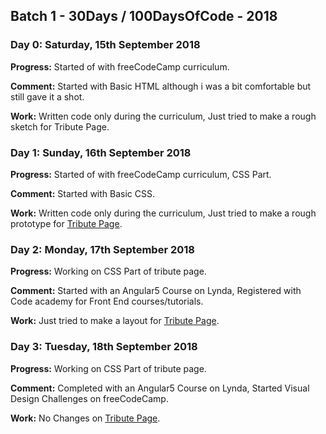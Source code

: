 ## Batch 1 - 30Days / 100DaysOfCode - 2018

### Day 0: Saturday, 15th September 2018

 **Progress:** Started of with freeCodeCamp curriculum.
  
 **Comment:** Started with Basic HTML although i was a bit comfortable but still gave it a shot.
  
  **Work:** Written code only during the curriculum, Just tried to make a rough sketch for Tribute Page.
  
  
### Day 1: Sunday, 16th September 2018

  **Progress:** Started of with freeCodeCamp curriculum, CSS Part.
  
  **Comment:** Started with Basic CSS.
  
  **Work:** Written code only during the curriculum, Just tried to make a rough prototype for [Tribute Page](https://github.com/mkhalid-s/100DaysOfCode/tree/master/ResponsiveWebDesignProjects/TributePage).
 
### Day 2: Monday, 17th September 2018

  **Progress:** Working on CSS Part of tribute page.
  
  **Comment:** Started with an Angular5 Course on Lynda, Registered with Code academy for Front End courses/tutorials.
  
  **Work:** Just tried to make a layout for [Tribute Page](https://codepen.io/mkhalid-s/full/GXYWpJ/).
  
### Day 3: Tuesday, 18th September 2018

  **Progress:** Working on CSS Part of tribute page.
  
  **Comment:** Completed with an Angular5 Course on Lynda, Started Visual Design Challenges on freeCodeCamp.
  
  **Work:** No Changes on [Tribute Page](https://codepen.io/mkhalid-s/full/GXYWpJ/).
  
  
